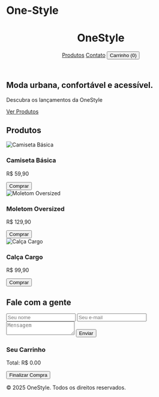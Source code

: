 # One-Style
<!DOCTYPE html>
<html lang="pt-br">
<head>
  <meta charset="UTF-8" />
  <meta name="viewport" content="width=device-width, initial-scale=1.0" />
  <title>OneStyle - Loja de Roupas</title>
  <link rel="stylesheet" href="style.css" />
</head>
<body>
  <header>
    <h1>OneStyle</h1>
    <nav>
      <a href="#produtos">Produtos</a>
      <a href="#contato">Contato</a>
      <button onclick="toggleCart()">Carrinho (<span id="cart-count">0</span>)</button>
    </nav>
  </header>

  <section id="hero">
    <h2>Moda urbana, confortável e acessível.</h2>
    <p>Descubra os lançamentos da OneStyle</p>
    <a href="#produtos" class="btn">Ver Produtos</a>
  </section>

  <section id="produtos">
    <h2>Produtos</h2>
    <div class="produtos-grid">
      <div class="produto">
        <img src="https://via.placeholder.com/200" alt="Camiseta Básica" />
        <h3>Camiseta Básica</h3>
        <p>R$ 59,90</p>
        <button onclick="addToCart('Camiseta Básica', 59.90)">Comprar</button>
      </div>
      <div class="produto">
        <img src="https://via.placeholder.com/200" alt="Moletom Oversized" />
        <h3>Moletom Oversized</h3>
        <p>R$ 129,90</p>
        <button onclick="addToCart('Moletom Oversized', 129.90)">Comprar</button>
      </div>
      <div class="produto">
        <img src="https://via.placeholder.com/200" alt="Calça Cargo" />
        <h3>Calça Cargo</h3>
        <p>R$ 99,90</p>
        <button onclick="addToCart('Calça Cargo', 99.90)">Comprar</button>
      </div>
    </div>
  </section>

  <section id="contato">
    <h2>Fale com a gente</h2>
    <form>
      <input type="text" placeholder="Seu nome" required />
      <input type="email" placeholder="Seu e-mail" required />
      <textarea placeholder="Mensagem" required></textarea>
      <button type="submit">Enviar</button>
    </form>
  </section>

  <div id="cart" class="hidden">
    <h3>Seu Carrinho</h3>
    <ul id="cart-items"></ul>
    <p>Total: R$ <span id="total">0.00</span></p>
    <button onclick="checkout()">Finalizar Compra</button>
  </div>

  <footer>
    <p>&copy; 2025 OneStyle. Todos os direitos reservados.</p>
  </footer>

  <script src="script.js"></script>
</body>
</html>
